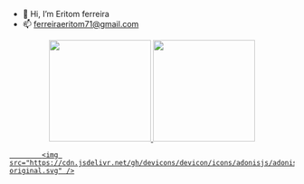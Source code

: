 - 👋 Hi, I’m Eritom ferreira
- 📫 ferreiraeritom71@gmail.com




<div align="center">
  <a href="https://github.com/eritomnoble">
  <img height="180em" src="https://github-readme-stats.vercel.app/api?username=eritomnoble&show_icons=true&theme=dracula&include_all_commits=true&count_private=true"/>
  <img height="180em" src="https://github-readme-stats.vercel.app/api/top-langs/?username=eritomnoble&layout=compact&langs_count=7&theme=dracula"/>
   
</div>
  
  
  

            <img src="https://cdn.jsdelivr.net/gh/devicons/devicon/icons/adonisjs/adonisjs-original.svg" />
